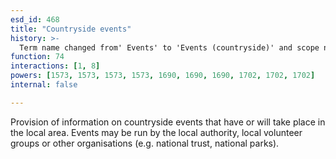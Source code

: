 ```yaml
---
esd_id: 468
title: "Countryside events"
history: >-
  Term name changed from' Events' to 'Events (countryside)' and scope notes added in version 2.02. Term name changed from 'Events (countryside)' to 'Countryside - events' in version 3.00. Name changed to 'Countryside events' in version 4.00.
function: 74
interactions: [1, 8]
powers: [1573, 1573, 1573, 1573, 1690, 1690, 1690, 1702, 1702, 1702]
internal: false

---
```


Provision of information on countryside events that have or will take place in the local area.  Events may be run by the local authority, local volunteer groups or other organisations (e.g. national trust, national parks).

